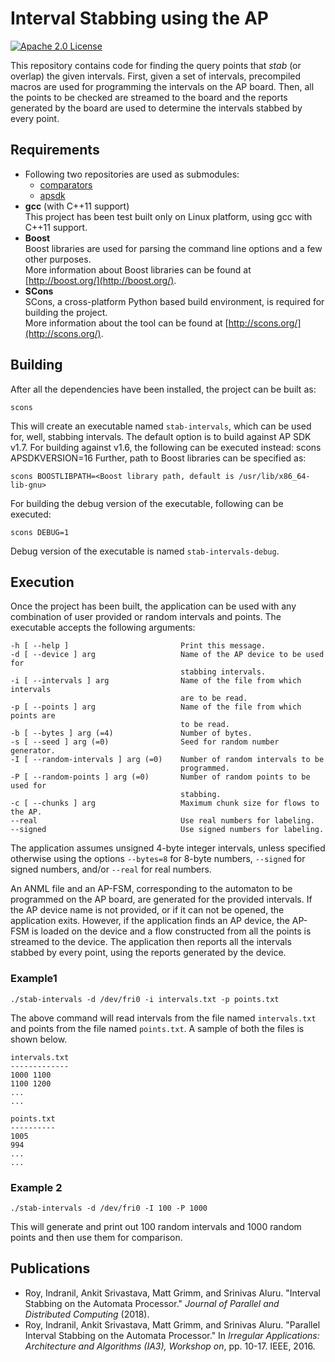 # Interval Stabbing using the AP
[![Apache 2.0 License](https://img.shields.io/badge/license-Apache%20v2.0-blue.svg)](LICENSE)

This repository contains code for finding the query points that *stab* (or overlap) the given intervals.
First, given a set of intervals, precompiled macros are used for programming the intervals on the AP board.
Then, all the points to be checked are streamed to the board and the reports generated by the board are used
to determine the intervals stabbed by every point.

## Requirements
* Following two repositories are used as submodules:
  * [comparators](https://github.com/asrivast28/comparator-macros)
  * [apsdk](https://github.com/asrivast28/apsdk-cpp)
* **gcc** (with C++11 support)  
This project has been test built only on Linux platform, using gcc with C++11 support.
* **Boost**  
Boost libraries are used for parsing the command line options and a few other purposes.  
More information about Boost libraries can be found at [http://boost.org/](http://boost.org/).
* **SCons**  
SCons, a cross-platform Python based build environment, is required for building the project.  
More information about the tool can be found at [http://scons.org/](http://scons.org/).

## Building
After all the dependencies have been installed, the project can be built as:
<pre><code>scons
</code></pre>
This will create an executable named `stab-intervals`, which can be used for, well, stabbing intervals. The default option is to build against AP SDK v1.7.
For building against v1.6, the following can be executed instead:
scons APSDKVERSION=16
</code></pre>
Further, path to Boost libraries can be specified as:
<pre><code>scons BOOSTLIBPATH=&lt;Boost library path, default is /usr/lib/x86_64-lib-gnu&gt;
</code></pre>

For building the debug version of the executable, following can be executed:
<pre><code>scons DEBUG=1
</code></pre>
Debug version of the executable is named `stab-intervals-debug`.

## Execution
Once the project has been built, the application can be used with any combination of user provided or random intervals and points. The executable accepts the following arguments:
<pre><code>-h [ --help ]                         Print this message.
-d [ --device ] arg                   Name of the AP device to be used for
                                      stabbing intervals.
-i [ --intervals ] arg                Name of the file from which intervals
                                      are to be read.
-p [ --points ] arg                   Name of the file from which points are
                                      to be read.
-b [ --bytes ] arg (=4)               Number of bytes.
-s [ --seed ] arg (=0)                Seed for random number generator.
-I [ --random-intervals ] arg (=0)    Number of random intervals to be
                                      programmed.
-P [ --random-points ] arg (=0)       Number of random points to be used for
                                      stabbing.
-c [ --chunks ] arg                   Maximum chunk size for flows to the AP.
--real                                Use real numbers for labeling.
--signed                              Use signed numbers for labeling.
</code></pre>
The application assumes unsigned 4-byte integer intervals, unless specified otherwise using  the options `--bytes=8` for 8-byte numbers, `--signed` for signed numbers, and/or `--real` for real numbers.

An ANML file and an AP-FSM, corresponding to the automaton to be programmed on the AP board, are generated for the provided intervals. If the AP device name is not provided, or if it can not be opened, the application exits.
However, if the application finds an AP device, the AP-FSM is loaded on the device and a flow constructed from all the points is streamed to the device. The application then reports all the intervals stabbed by every point, using the reports generated by the device.


### Example1

<pre><code>./stab-intervals -d /dev/fri0 -i intervals.txt -p points.txt
</code></pre>
The above command will read intervals from the file named `intervals.txt` and points from the file named `points.txt`. A sample of both the files is shown below.
<pre><code>intervals.txt
-------------
1000 1100
1100 1200
...
...

points.txt
----------
1005
994
...
...
</code></pre>


### Example 2

<pre><code>./stab-intervals -d /dev/fri0 -I 100 -P 1000
</code></pre>
This will generate and print out 100 random intervals and 1000 random points and then use them for comparison.

## Publications
* Roy, Indranil, Ankit Srivastava, Matt Grimm, and Srinivas Aluru. "Interval Stabbing on the Automata Processor." _Journal of Parallel and Distributed Computing_ (2018).
* Roy, Indranil, Ankit Srivastava, Matt Grimm, and Srinivas Aluru. "Parallel Interval Stabbing on the Automata Processor." In _Irregular Applications: Architecture and Algorithms (IA3), Workshop on_, pp. 10-17. IEEE, 2016.
